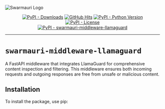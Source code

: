 ![Swarmauri Logo](https://res.cloudinary.com/dbjmpekvl/image/upload/v1730099724/Swarmauri-logo-lockup-2048x757_hww01w.png)

<p align="center">
    <a href="https://pypi.org/project/swarmauri-middleware-llamaguard/">
        <img src="https://img.shields.io/pypi/dm/swarmauri-middleware-llamaguard" alt="PyPI - Downloads"/></a>
    <a href="https://github.com/swarmauri/swarmauri-sdk/pkgs/pkgs/swarmauri-middleware-llamaguard">
        <img src="https://hits.seeyoufarm.com/api/count/incr/badge.svg?url=https://github.com/swarmauri/swarmauri-sdk/pkgs/pkgs/swarmauri-middleware-llamaguard&count_bg=%2379C83D&title_bg=%23555555&icon=&icon_color=%23E7E7E7&title=hits&edge_flat=false" alt="GitHub Hits"/></a>
    <a href="https://pypi.org/project/swarmauri-middleware-llamaguard/">
        <img src="https://img.shields.io/pypi/pyversions/swarmauri-middleware-llamaguard" alt="PyPI - Python Version"/></a>
    <a href="https://pypi.org/project/swarmauri-middleware-llamaguard/">
        <img src="https://img.shields.io/pypi/l/swarmauri-middleware-llamaguard" alt="PyPI - License"/></a>
    <br />
    <a href="https://pypi.org/project/swarmauri-middleware-llamaguard/">
        <img src="https://img.shields.io/pypi/v/swarmauri-middleware-llamaguard?label=swarmauri-middleware-llamaguard&color=green" alt="PyPI - swarmauri-middleware-llamaguard"/></a>
</p>

---

# `swarmauri-middleware-llamaguard`

A FastAPI middleware that integrates LlamaGuard for comprehensive content inspection and filtering. This middleware ensures both incoming requests and outgoing responses are free from unsafe or malicious content.

## Installation

To install the package, use pip: